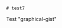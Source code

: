                                                                                                                                                                                                                                                                                                                                                                             # test7
Test "graphical-gist"